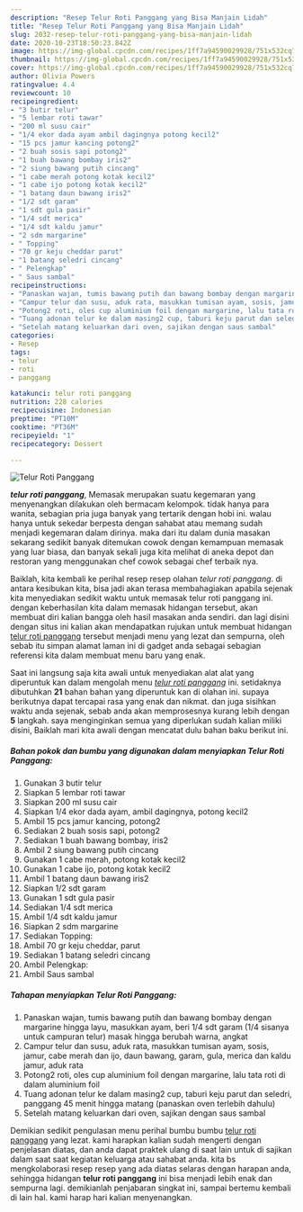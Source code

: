 ```yaml
---
description: "Resep Telur Roti Panggang yang Bisa Manjain Lidah"
title: "Resep Telur Roti Panggang yang Bisa Manjain Lidah"
slug: 2032-resep-telur-roti-panggang-yang-bisa-manjain-lidah
date: 2020-10-23T18:50:23.842Z
image: https://img-global.cpcdn.com/recipes/1ff7a94590029928/751x532cq70/telur-roti-panggang-foto-resep-utama.jpg
thumbnail: https://img-global.cpcdn.com/recipes/1ff7a94590029928/751x532cq70/telur-roti-panggang-foto-resep-utama.jpg
cover: https://img-global.cpcdn.com/recipes/1ff7a94590029928/751x532cq70/telur-roti-panggang-foto-resep-utama.jpg
author: Olivia Powers
ratingvalue: 4.4
reviewcount: 10
recipeingredient:
- "3 butir telur"
- "5 lembar roti tawar"
- "200 ml susu cair"
- "1/4 ekor dada ayam ambil dagingnya potong kecil2"
- "15 pcs jamur kancing potong2"
- "2 buah sosis sapi potong2"
- "1 buah bawang bombay iris2"
- "2 siung bawang putih cincang"
- "1 cabe merah potong kotak kecil2"
- "1 cabe ijo potong kotak kecil2"
- "1 batang daun bawang iris2"
- "1/2 sdt garam"
- "1 sdt gula pasir"
- "1/4 sdt merica"
- "1/4 sdt kaldu jamur"
- "2 sdm margarine"
- " Topping"
- "70 gr keju cheddar parut"
- "1 batang seledri cincang"
- " Pelengkap"
- " Saus sambal"
recipeinstructions:
- "Panaskan wajan, tumis bawang putih dan bawang bombay dengan margarine hingga layu, masukkan ayam, beri 1/4 sdt garam (1/4 sisanya untuk campuran telur) masak hingga berubah warna, angkat"
- "Campur telur dan susu, aduk rata, masukkan tumisan ayam, sosis, jamur, cabe merah dan ijo, daun bawang, garam, gula, merica dan kaldu jamur, aduk rata"
- "Potong2 roti, oles cup aluminium foil dengan margarine, lalu tata roti di dalam aluminium foil"
- "Tuang adonan telur ke dalam masing2 cup, taburi keju parut dan seledri, panggang 45 menit hingga matang (panaskan oven terlebih dahulu)"
- "Setelah matang keluarkan dari oven, sajikan dengan saus sambal"
categories:
- Resep
tags:
- telur
- roti
- panggang

katakunci: telur roti panggang 
nutrition: 228 calories
recipecuisine: Indonesian
preptime: "PT10M"
cooktime: "PT36M"
recipeyield: "1"
recipecategory: Dessert

---
```



![Telur Roti Panggang](https://img-global.cpcdn.com/recipes/1ff7a94590029928/751x532cq70/telur-roti-panggang-foto-resep-utama.jpg)

<b><i>telur roti panggang</i></b>, Memasak merupakan suatu kegemaran yang menyenangkan dilakukan oleh bermacam kelompok. tidak hanya para wanita, sebagian pria juga banyak yang tertarik dengan hobi ini. walau hanya untuk sekedar berpesta dengan sahabat atau memang sudah menjadi kegemaran dalam dirinya. maka dari itu dalam dunia masakan sekarang sedikit banyak ditemukan cowok dengan kemampuan memasak yang luar biasa, dan banyak sekali juga kita melihat di aneka depot dan restoran yang menggunakan chef cowok sebagai chef terbaik nya.



Baiklah, kita kembali ke perihal resep resep olahan <i>telur roti panggang</i>. di antara kesibukan kita, bisa jadi akan terasa membahagiakan apabila sejenak kita menyediakan sedikit waktu untuk memasak telur roti panggang ini. dengan keberhasilan kita dalam memasak hidangan tersebut, akan membuat diri kalian bangga oleh hasil masakan anda sendiri. dan lagi disini dengan situs ini kalian akan mendapatkan rujukan untuk membuat hidangan <u>telur roti panggang</u> tersebut menjadi menu yang lezat dan sempurna, oleh sebab itu simpan alamat laman ini di gadget anda sebagai sebagian referensi kita dalam membuat menu baru yang enak.


Saat ini langsung saja kita awali untuk menyediakan alat alat yang diperuntuk kan dalam mengolah menu <u><i>telur roti panggang</i></u> ini. setidaknya dibutuhkan <b>21</b> bahan bahan yang diperuntuk kan di olahan ini. supaya berikutnya dapat tercapai rasa yang enak dan nikmat. dan juga sisihkan waktu anda sejenak, sebab anda akan memprosesnya kurang lebih dengan <b>5</b> langkah. saya menginginkan semua yang diperlukan sudah kalian miliki disini, Baiklah mari kita awali dengan mencatat dulu bahan baku berikut ini.

<!--inarticleads1-->

##### Bahan pokok dan bumbu yang digunakan dalam menyiapkan Telur Roti Panggang:

1. Gunakan 3 butir telur
1. Siapkan 5 lembar roti tawar
1. Siapkan 200 ml susu cair
1. Siapkan 1/4 ekor dada ayam, ambil dagingnya, potong kecil2
1. Ambil 15 pcs jamur kancing, potong2
1. Sediakan 2 buah sosis sapi, potong2
1. Sediakan 1 buah bawang bombay, iris2
1. Ambil 2 siung bawang putih cincang
1. Gunakan 1 cabe merah, potong kotak kecil2
1. Gunakan 1 cabe ijo, potong kotak kecil2
1. Ambil 1 batang daun bawang iris2
1. Siapkan 1/2 sdt garam
1. Gunakan 1 sdt gula pasir
1. Sediakan 1/4 sdt merica
1. Ambil 1/4 sdt kaldu jamur
1. Siapkan 2 sdm margarine
1. Sediakan  Topping:
1. Ambil 70 gr keju cheddar, parut
1. Sediakan 1 batang seledri cincang
1. Ambil  Pelengkap:
1. Ambil  Saus sambal




<!--inarticleads2-->

##### Tahapan menyiapkan Telur Roti Panggang:

1. Panaskan wajan, tumis bawang putih dan bawang bombay dengan margarine hingga layu, masukkan ayam, beri 1/4 sdt garam (1/4 sisanya untuk campuran telur) masak hingga berubah warna, angkat
1. Campur telur dan susu, aduk rata, masukkan tumisan ayam, sosis, jamur, cabe merah dan ijo, daun bawang, garam, gula, merica dan kaldu jamur, aduk rata
1. Potong2 roti, oles cup aluminium foil dengan margarine, lalu tata roti di dalam aluminium foil
1. Tuang adonan telur ke dalam masing2 cup, taburi keju parut dan seledri, panggang 45 menit hingga matang (panaskan oven terlebih dahulu)
1. Setelah matang keluarkan dari oven, sajikan dengan saus sambal




Demikian sedikit pengulasan menu perihal bumbu bumbu <u>telur roti panggang</u> yang lezat. kami harapkan kalian sudah mengerti dengan penjelasan diatas, dan anda dapat praktek ulang di saat lain untuk di sajikan dalam saat saat kegiatan keluarga atau sahabat anda. kita bs mengkolaborasi resep resep yang ada diatas selaras dengan harapan anda, sehingga hidangan <b>telur roti panggang</b> ini bisa menjadi lebih enak dan sempurna lagi. demikianlah penjabaran singkat ini, sampai bertemu kembali di lain hal. kami harap hari kalian menyenangkan.
